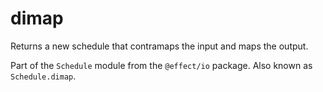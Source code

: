 # dimap

Returns a new schedule that contramaps the input and maps the output.

Part of the `Schedule` module from the `@effect/io` package. Also known as `Schedule.dimap`.
